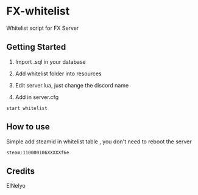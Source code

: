 # FX-whitelist
Whitelist script for FX Server

## Getting Started
1) Import .sql in your database

2) Add whitelist folder into resources 

3) Edit server.lua, just change the discord name

4) Add in server.cfg

```
start whitelist
```

## How to use 

Simple add steamid in whitelist table , you don't need to reboot the server 

```
steam:110000106XXXXXf6e
``` 

## Credits
ElNelyo